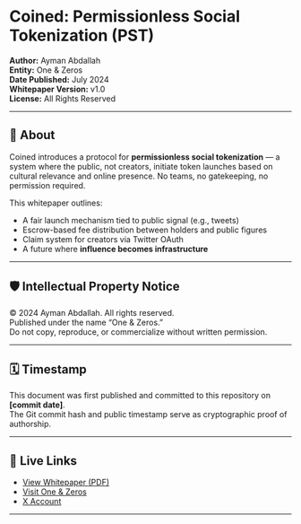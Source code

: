 # Coined: Permissionless Social Tokenization (PST)

**Author:** Ayman Abdallah  
**Entity:** One & Zeros  
**Date Published:** July 2024  
**Whitepaper Version:** v1.0  
**License:** All Rights Reserved

---

## 📖 About

Coined introduces a protocol for **permissionless social tokenization** — a system where the public, not creators, initiate token launches based on cultural relevance and online presence. No teams, no gatekeeping, no permission required.

This whitepaper outlines:
- A fair launch mechanism tied to public signal (e.g., tweets)
- Escrow-based fee distribution between holders and public figures
- Claim system for creators via Twitter OAuth
- A future where **influence becomes infrastructure**

---

## 🛡 Intellectual Property Notice

© 2024 Ayman Abdallah. All rights reserved.  
Published under the name “One & Zeros.”  
Do not copy, reproduce, or commercialize without written permission.

---

## 🗓 Timestamp

This document was first published and committed to this repository on **[commit date]**.  
The Git commit hash and public timestamp serve as cryptographic proof of authorship.

---

## 🔗 Live Links

- [View Whitepaper (PDF)](./Coined-Whitepaper.pdf)  
- [Visit One & Zeros](https://www.1and0s.tech)  
- [X Account](https://x.com/1AndZeros)

---
